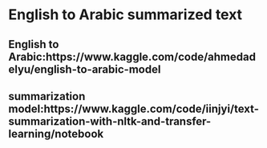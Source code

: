 <h1>English to Arabic summarized text</h1>
<h2>English to Arabic:https://www.kaggle.com/code/ahmedadelyu/english-to-arabic-model</h2>
<h2>summarization model:https://www.kaggle.com/code/iinjyi/text-summarization-with-nltk-and-transfer-learning/notebook</h2>
